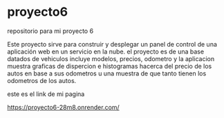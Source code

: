 # proyecto6
repositorio para mi proyecto 6


Este proyecto sirve para construir y desplegar un panel de control de una aplicación web en un servicio en la nube.
el proyecto es de una base datados de vehiculos incluye modelos, precios, odometro y la aplicacion muestra graficas de dispercion e histogramas hacerca del precio de los autos en base a sus odometros u una muestra de que tanto tienen los odometros de los autos.

este es el link de mi pagina 

https://proyecto6-28m8.onrender.com/